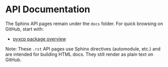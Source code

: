 # API Documentation

The Sphinx API pages remain under the `docs` folder. For quick browsing on GitHub, start with:

- [pyxcp package overview](pyxcp.rst)

Note: These `.rst` API pages use Sphinx directives (automodule, etc.) and are intended for building HTML docs. They still render as plain text on GitHub.
